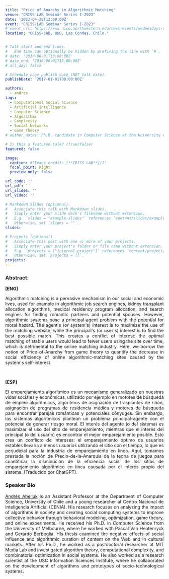 ```yaml
---
title: "Price of Anarchy in Algorithmic Matching"
venue: "CRISS-LAB Seminar Series I-2023"
date: '2023-04-28T12:00:00Z'
event: "CRISS-LAB Seminar Series I-2023"
# event_url: https://www.nico.northwestern.edu/news-events/wednesdays-at-nico/speakers-2021.html
location: "CRISS-LAB, UDD, Las Condes, Chile."


# Talk start and end times.
#   End time can optionally be hidden by prefixing the line with `#`.
# date: '2030-06-01T13:00:00Z'
# date_end: '2030-06-01T15:00:00Z'
# all_day: false

# Schedule page publish date (NOT talk date).
publishDate: '2017-01-01T00:00:00Z'

authors: 
  - andres
tags: 
  - Computational Social Science
  - Artificial Intelligence
  - Computer Science
  - Algorithms
  - Complexity 
  - Social Networks
  - Game Theory
# author_notes: Ph.D. candidate in Computer Science at the University of Toulouse.

# Is this a featured talk? (true/false)
featured: false

image:
  caption: #'Image credit: [**CRISS-LAB**]()'
  focal_point: Right
  preview_only: false

url_code: ''
url_pdf: ''
url_slides: ''
url_video: ''

# Markdown Slides (optional).
#   Associate this talk with Markdown slides.
#   Simply enter your slide deck's filename without extension.
#   E.g. `slides = "example-slides"` references `content/slides/example-slides.md`.
#   Otherwise, set `slides = ""`.
slides:

# Projects (optional).
#   Associate this post with one or more of your projects.
#   Simply enter your project's folder or file name without extension.
#   E.g. `projects = ["internal-project"]` references `content/project/deep-learning/index.md`.
#   Otherwise, set `projects = []`.
projects:
---
```


<head>
<script src="https://cdn.jsdelivr.net/npm/add-to-calendar-button@2" async defer></script>

</head>


<div>
<add-to-calendar-button
  name="Price of Anarchy in Algorithmic Matching. By Andrés Abeliuk, Ph.D. at CRISS-LAB (Via Zoom)"
  description="Zoom link: https://udd.zoom.us/j/82674667828?pwd=amlmNlk3R0hPZzlFOTRYY2tZRW9Gdz09"
  startDate="2023-04-28"
  endDate="2023-04-28"
  startTime="11:00"
  endTime="12:30"
  location="Virtual"
  options="['Apple','Google','iCal','Microsoft365','Outlook.com','Yahoo']"
  timeZone="America/Santiago"
  trigger="click"
  inline
  listStyle="modal"
  iCalFileName="Reminder-Event"
  >
</add-to-calendar-button>
</div>

### Abstract:
<div>

**[ENG]**
<p align="justify"> 
Algorithmic matching is a pervasive mechanism in our social and economic lives, used for example in algorithmic job search engines, kidney transplant allocation algorithms, medical residency program allocation, and search engines for finding romantic partners and potential spouses. However, algorithmic systems pose a principal-agent problem with the potential for moral hazard. The agent's (or system's) interest is to maximize the use of the matching website, while the principal's (or user's) interest is to find the best possible match. This creates a conflict of interest:  the optimal matching of stable users would lead to fewer users using the site over time, which is detrimental to the online matching industry. Here, we borrow the notion of Price-of-Anarchy from game theory to quantify the decrease in social efficiency of online algorithmic-matching sites caused by the system's self-interest.
</p>
<br>

**[ESP]**
<p align="justify"> 
El emparejamiento algorítmico es un mecanismo generalizado en nuestras vidas sociales y económicas, utilizado por ejemplo en motores de búsqueda de empleo algorítmicos, algoritmos de asignación de trasplantes de riñón, asignación de programas de residencia médica y motores de búsqueda para encontrar parejas románticas y potenciales cónyuges. Sin embargo, los sistemas algorítmicos plantean un problema principal-agente con el potencial de generar riesgo moral. El interés del agente (o del sistema) es maximizar el uso del sitio de emparejamiento, mientras que el interés del principal (o del usuario) es encontrar el mejor emparejamiento posible. Esto crea un conflicto de intereses: el emparejamiento óptimo de usuarios estables llevaría a menos usuarios utilizando el sitio con el tiempo, lo que es perjudicial para la industria de emparejamiento en línea. Aquí, tomamos prestada la noción de Precio-de-la-Anarquía de la teoría de juegos para cuantificar la disminución de la eficiencia social de los sitios de emparejamiento algorítmico en línea causada por el interés propio del sistema. (Traducido por ChatGPT).
</p>

### Speaker Bio
<p align="justify"> <a href="https://scholar.google.com/citations?user=qKqH1lcAAAAJ&hl=es&oi=ao" target="_blank">Andrés Abeliuk</a> is an Assistant Professor at the Department of Computer Science, University of Chile and a young researcher at Centro Nacional de Inteligencia Artificial (CENIA). His research focuses on analyzing the impact of algorithms in society and creating social computing systems to improve collective behavior through behavioral modeling, optimization, game theory, and online experiments. He received his Ph.D. in Computer Science from the University of Melbourne, where he worked with Pascal Van Hentenryck and Gerardo Berbeglia. His thesis examined the negative effects of social influence and algorithmic curation of content on the Web and in cultural markets. After his Ph.D., he worked as a postdoctoral researcher at MIT Media Lab and investigated algorithm theory, computational complexity, and combinatorial optimization in social systems. He also worked as a research scientist at the USC Information Sciences Institute, where he collaborated on the development of algorithms and prototypes of socio-technological systems.</p>

</div>

